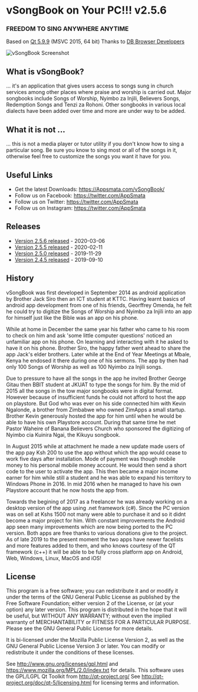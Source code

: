 # vSongBook on Your PC!!!  v2.5.6
### FREEDOM TO SING ANYWHERE ANYTIME
Based on [Qt 5.9.9](https://qt.io) (MSVC 2015, 64 bit) Thanks to [DB Browser Developers](https://sqlitebrowser.org)

![vSongBook Screenshot](https://github.com/vSongBook/vSongBook4PC/raw/master/images/screenshot1.png "vSongBook Screenshot 1")

## What is vSongBook?
 ... it's an application that gives users access to songs sung in church services among other places where praise and worship is carried out. Major songbooks include Songs of Worship, Nyimbo za Injili, Believers Songs, Redemption Songs and Tenzi za Rohoni. Other songbooks in various local dialects have been added over time and more are under way to be added.

## What it is not ...
... this is not a media player or tutor utility if you don't know how to sing a particular song. Be sure you know to sing most or all of the songs in it, otherwise feel free to customize the songs you want it have for you.


## Useful Links

* Get the latest Downloads: https://Appsmata.com/vSongBook/
* Follow us on Facebook: https://twitter.com/AppSmata
* Follow us on Twitter: https://twitter.com/AppSmata
* Follow us on Instagram: https://twitter.com/AppSmata

## Releases

* [Version 2.5.6 released](https://github.com/vSongBook/vSongBook4PC/releases/tag/v0.2.5.6) - 2020-03-06
* [Version 2.5.5 released](https://github.com/vSongBook/vSongBook4PC/releases/tag/v0.2.5.5) - 2020-02-11
* [Version 2.5.0 released](https://github.com/vSongBook/vSongBook4PC/releases/tag/v0.2.5.0) - 2019-11-29
* [Version 2.4.5 released](https://github.com/vSongBook/vSongBook4PC/releases/tag/v2.4.5) - 2019-09-10

## History

vSongBook was first developed in September 2014 as android application by Brother Jack Siro then an ICT student at KTTC. Having learnt basics of android app development from one of his friends, Georffrey Omenda, he felt he could try to digitize the Songs of Worship and Nyimbo za Injili into an app for himself just like the Bible was an app on his phone.

While at home in December the same year his father who came to his room to check on him and ask 'some little computer questions' noticed an unfamiliar app on his phone. On learning and interacting with it he asked to have it on his phone. Brother Siro, the happy father went ahead to share the app Jack's elder brothers. Later while at the End of Year Meetings at Mbale, Kenya he endosed it there during one of his sermons. The app by then had only 100 Songs of Worship as well as 100 Nyimbo za Injili songs.

Due to pressure to have all the songs in the app he invited Brother George Gitau then BBIT student at JKUAT to type the songs for him. By the mid of 2015 all the songs in the tow major songbooks were in digital format. However because of insufficient funds he could not afford to host the app on playstore. But God who was ever on his side connected him with Kevin Ngalonde, a brother from Zimbabwe who owned ZimApps a small startup. Brother Kevin generously hosted the app for him until when he would be able to have his own Playstore account. During that same time he met Pastor Waheire of Banana Believers Church who sponsored the digitizing of Nyimbo cia Kuinira Ngai, the Kikuyu songbook.

In August 2015 while at attachment he made a new update made users of the app pay Ksh 200 to use the app without which the app would cease to work five days after installation. Mode of payment was though mobile money to his personal mobile money account. He would then send a short code to the user to activate the app. This then became a major income earner for him while still a student and he was able to expand his territory to Windows Phone in 2016. In mid 2016 when he managed to have his own Playstore account that he now hosts the app from.

Towards the begining of 2017 as a freelancer he was already working on a desktop version of the app using .net framework (c#). Since the PC version was on sell at Kshs 1500 not many were able to purchase it and so it didnt become a major project for him. With constant improvements the Android app seen many improvements which are now being ported to the PC version. Both apps are free thanks to various donations give to the project. As of late 2019 to the present moment the two apps have newer facelists and more features added to them, and who knows courtesy of the QT framework (c++) it will be able to be fully cross platform app on Android, Web, Windows, Linux, MacOS and iOS!

## License

This program is a free software; you can redistribute it and or modify it under the terms of the GNU General Public License as published by the Free Software Foundation; either version 2 of the License, or (at your option) any later version. This program is distributed in the hope that it will be useful, but WITHOUT ANY WARRANTY; without even the implied warranty of MERCHANTABILITY or FITNESS FOR A PARTICULAR PURPOSE. Please see the GNU General Public License for more details.

It is bi-licensed under the Mozilla Public License Version 2, as well as the GNU General Public License Version 3 or later. You can modify or redistribute it under the conditions of these licenses.

See http://www.gnu.org/licenses/gpl.html and https://www.mozilla.org/MPL/2.0/index.txt for details. 
This software uses the GPL/LGPL Qt Toolkit from http://qt-project.org/ 
See http://qt-project.org/doc/qt-5/licensing.html for licensing terms and information.


